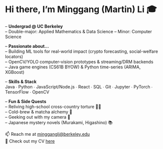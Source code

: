 # Hi there, I’m Minggang (Martin) Li 🎓

– **Undergrad @ UC Berkeley**  
  – Double-major: Applied Mathematics & Data Science
  – Minor: Computer Science  

– **Passionate about…**  
  – Building ML tools for real-world impact (crypto forecasting, social-welfare locators)  
  – OpenCV/YOLO computer-vision prototypes & streaming/DRM backends  
  – Java game engines (CS61B BYOW) & Python time-series (ARIMA, XGBoost)  

– **Skills & Stack**  
  Java ∙ Python ∙ JavaScript/Node.js ∙ React ∙ SQL ∙ Git ∙ Jupyter ∙ PyTorch ∙ TensorFlow ∙ OpenCV  

– **Fun & Side Quests**  
  – Reliving high-school cross-country torture 🏃‍♂️  
  – Cold-brew & matcha alchemy 🍵  
  – Geeking out with my camera 📸  
  – Japanese mystery novels (Murakami, Higashino) 📚  

📫 Reach me at [minggangli@berkeley.edu](mailto:minggangli@berkeley.edu)  
🔭 Check out my CV [here](https://minggangli1030.github.io/images/CV_Minggang_Li.pdf)   

<!--
**minggangli1030/minggangli1030** is a ✨ _special_ ✨ repository because its `README.md` (this file) appears on your GitHub profile.

Here are some ideas to get you started:

- 🔭 I’m currently working on ...
- 🌱 I’m currently learning ...
- 👯 I’m looking to collaborate on ...
- 🤔 I’m looking for help with ...
- 💬 Ask me about ...
- 📫 How to reach me: ...
- 😄 Pronouns: ...
- ⚡ Fun fact: ...
-->
